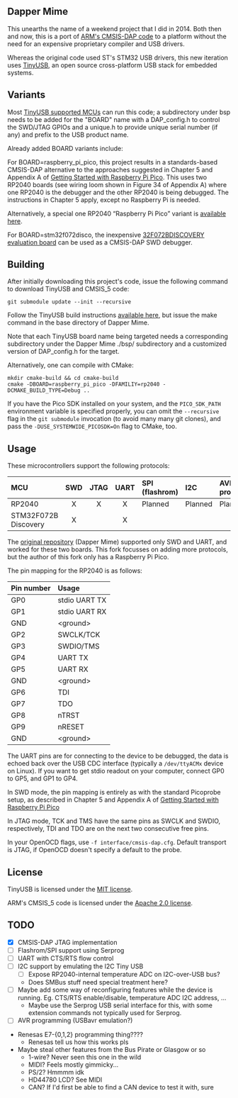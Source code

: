 ## Dapper Mime

This unearths the name of a weekend project that I did in 2014.  Both then and now, this is a port of [ARM's CMSIS-DAP code](https://github.com/arm-software/CMSIS_5) to a platform without the need for an expensive proprietary compiler and USB drivers.

Whereas the original code used ST's STM32 USB drivers, this new iteration uses [TinyUSB](https://github.com/hathach/tinyusb), an open source cross-platform USB stack for embedded systems.

## Variants

Most [TinyUSB supported MCUs](https://github.com/hathach/tinyusb/blob/master/docs/boards.md) can run this code; a subdirectory under bsp needs to be added for the "BOARD" name with a DAP_config.h to control the SWD/JTAG GPIOs and a unique.h to provide unique serial number (if any) and prefix to the USB product name.

Already added BOARD variants include:

For BOARD=raspberry_pi_pico, this project results in a standards-based CMSIS-DAP alternative to the approaches suggested in Chapter 5 and Appendix A of [Getting Started with Raspberry Pi Pico](https://datasheets.raspberrypi.org/pico/getting-started-with-pico.pdf).  This uses two RP2040 boards (see wiring loom shown in Figure 34 of Appendix A) where one RP2040 is the debugger and the other RP2040 is being debugged.  The instructions in Chapter 5 apply, except no Raspberry Pi is needed.

Alternatively, a special one RP2040 “Raspberry Pi Pico” variant is [available here](https://github.com/majbthrd/pico-debug).

For BOARD=stm32f072disco, the inexpensive [32F072BDISCOVERY evaluation board](https://www.st.com/en/evaluation-tools/32f072bdiscovery.html) can be used as a CMSIS-DAP SWD debugger.

## Building

After initially downloading this project's code, issue the following command to download TinyUSB and CMSIS_5 code:

```
git submodule update --init --recursive
```

Follow the TinyUSB build instructions [available here](https://github.com/hathach/tinyusb/tree/master/docs), but issue the make command in the base directory of Dapper Mime.

Note that each TinyUSB board name being targeted needs a corresponding subdirectory under the Dapper Mime ./bsp/ subdirectory and a customized version of DAP_config.h for the target.

Alternatively, one can compile with CMake:

```
mkdir cmake-build && cd cmake-build
cmake -DBOARD=raspberry_pi_pico -DFAMILIY=rp2040 -DCMAKE_BUILD_TYPE=Debug ..
```

If you have the Pico SDK installed on your system, and the `PICO_SDK_PATH`
environment variable is specified properly, you can omit the `--recursive` flag
in the `git submodule` invocation (to avoid many many git clones), and pass
the `-DUSE_SYSTEMWIDE_PICOSDK=On` flag to CMake, too.

## Usage

These microcontrollers support the following protocols:

| MCU    | SWD | JTAG | UART | SPI (flashrom) | I2C | AVR programming |
|:------ |:---:|:----:|:----:|:-------------- |:--- |:--------------- |
| RP2040 | X   | X    | X    | Planned        | Planned | Planned     |
| STM32F072B Discovery  | X | | X |           |     |                 |

The [original repository](https://github.com/majbthrd/DapperMime/) (Dapper
Mime) supported only SWD and UART, and worked for these two boards. This fork
focusses on adding more protocols, but the author of this fork only has a
Raspberry Pi Pico.

The pin mapping for the RP2040 is as follows:

| Pin number | Usage          |
|:---------- |:-------------- |
| GP0        | stdio UART TX  |
| GP1        | stdio UART RX  |
| GND        | &lt;ground&gt; |
| GP2        | SWCLK/TCK      |
| GP3        | SWDIO/TMS      |
| GP4        | UART TX        |
| GP5        | UART RX        |
| GND        | &lt;ground&gt; |
| GP6        | TDI            |
| GP7        | TDO            |
| GP8        | nTRST          |
| GP9        | nRESET         |
| GND        | &lt;ground&gt; |

The UART pins are for connecting to the device to be debugged, the data is
echoed back over the USB CDC interface (typically a `/dev/ttyACMx` device on
Linux). If you want to get stdio readout on your computer, connect GP0 to GP5,
and GP1 to GP4.

In SWD mode, the pin mapping is entirely as with the standard Picoprobe setup,
as described in Chapter 5 and Appendix A of [Getting Started with Raspberry Pi
Pico](https://datasheets.raspberrypi.org/pico/getting-started-with-pico.pdf)

In JTAG mode, TCK and TMS have the same pins as SWCLK and SWDIO, respectively,
TDI and TDO are on the next two consecutive free pins.

In your OpenOCD flags, use `-f interface/cmsis-dap.cfg`. Default transport is
JTAG, if OpenOCD doesn't specify a default to the probe.

## License

TinyUSB is licensed under the [MIT license](https://opensource.org/licenses/MIT).

ARM's CMSIS_5 code is licensed under the [Apache 2.0 license](https://opensource.org/licenses/Apache-2.0).

## TODO

- [x] CMSIS-DAP JTAG implementation
- [ ] Flashrom/SPI support using Serprog
- [ ] UART with CTS/RTS flow control
- [ ] I2C support by emulating the I2C Tiny USB
  - [ ] Expose RP2040-internal temperature ADC on I2C-over-USB bus?
  - Does SMBus stuff need special treatment here?
- [ ] Maybe add some way of reconfiguring features while the device is running.
      Eg. CTS/RTS enable/disable, temperature ADC I2C address, ...
  - Maybe use the Serprog USB serial interface for this, with some extension
    commands not typically used for Serprog.
- [ ] AVR programming (USBavr emulation?)
- Renesas E7-{0,1,2} programming thing????
  - Renesas tell us how this works pls
- Maybe steal other features from the Bus Pirate or Glasgow or so
  - 1-wire? Never seen this one in the wild
  - MIDI? Feels mostly gimmicky...
  - PS/2? Hmmmm idk
  - HD44780 LCD? See MIDI
  - CAN? If I'd first be able to find a CAN device to test it with, sure

